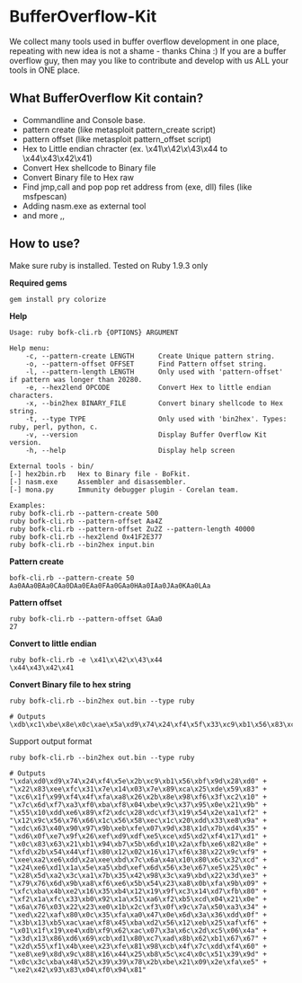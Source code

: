 BufferOverflow-Kit
==================

We collect many tools used in buffer overflow development in one place, repeating with new idea is not a shame - thanks China :)
If you are a buffer overflow guy, then may you like to contribute and develop with us ALL your tools in ONE place.

What BufferOverflow Kit contain?
---------------------------------
* Commandline and Console base.
* pattern create (like metasploit pattern_create script)
* pattern offset (like metasploit pattern_offset script)
* Hex to Little endian chracter (ex. \x41\x\42\x\43\x44 to \x44\x43\x42\x41)
* Convert Hex shellcode to Binary file
* Convert Binary file to Hex raw
* Find jmp,call and pop pop ret address from (exe, dll) files (like msfpescan)
* Adding nasm.exe as external tool 
* and more ,,

How to use?
--------------
Make sure ruby is installed. 
Tested on Ruby 1.9.3 only

**Required gems**

	gem install pry colorize




**Help**

	Usage: ruby bofk-cli.rb {OPTIONS} ARGUMENT

	Help menu:
		-c, --pattern-create LENGTH      Create Unique pattern string.
		-o, --pattern-offset OFFSET      Find Pattern offset string.
		-l, --pattern-length LENGTH      Only used with 'pattern-offset' if pattern was longer than 20280.
		-e, --hex2lend OPCODE            Convert Hex to little endian characters.
		-x, --bin2hex BINARY_FILE        Convert binary shellcode to Hex string.
		-t, --type TYPE                  Only used with 'bin2hex'. Types: ruby, perl, python, c.
		-v, --version                    Display Buffer Overflow Kit version.
		-h, --help                       Display help screen 

	External tools - bin/
	[-] hex2bin.rb   Hex to Binary file - BoFkit.
	[-] nasm.exe     Assembler and disassembler.
	[-] mona.py      Immunity debugger plugin - Corelan team.

	Examples:
	ruby bofk-cli.rb --pattern-create 500
	ruby bofk-cli.rb --pattern-offset Aa4Z
	ruby bofk-cli.rb --pattern-offset Zu2Z --pattern-length 40000
	ruby bofk-cli.rb --hex2lend 0x41F2E377
	ruby bofk-cli.rb --bin2hex input.bin 

**Pattern create**

	bofk-cli.rb --pattern-create 50
	Aa0AAa0BAa0CAa0DAa0EAa0FAa0GAa0HAa0IAa0JAa0KAa0LAa

**Pattern offset**

	ruby bofk-cli.rb --pattern-offset GAa0
	27

**Convert to little endian**

	ruby bofk-cli.rb -e \x41\x\42\x\43\x44
	\x44\x43\x42\x41

**Convert Binary file to hex string**

	ruby bofk-cli.rb --bin2hex out.bin --type ruby
	
	# Outputs
	\xdb\xc1\xbe\x8e\x0c\xae\x5a\xd9\x74\x24\xf4\x5f\x33\xc9\xb1\x56\x83\xc7\x04\x31\x77\x14\x03\x77\x9a\xee\x5b\xa6\x4a\x67\xa3\x57\x8a\x18\x2d\xb2\xbb\x0a\x49\xb6\xe9\x9a\x19\x9a\x01\x50\x4f\x0f\x92\x14\x58\x20\x13\x92\xbe\x0f\xa4\x12\x7f\xc3\x66\x34\x03\x1e\xba\x96\x3a\xd1\xcf\xd7\x7b\x0c\x3f\x85\xd4\x5a\xed\x3a\x50\x1e\x2d\x3a\xb6\x14\x0d\x44\xb3\xeb\xf9\xfe\xba\x3b\x51\x74\xf4\xa3\xda\xd2\x25\xd5\x0f\x01\x19\x9c\x24\xf2\xe9\x1f\xec\xca\x12\x2e\xd0\x81\x2c\x9e\xdd\xd8\x69\x19\x3d\xaf\x81\x59\xc0\xa8\x51\x23\x1e\x3c\x44\x83\xd5\xe6\xac\x35\x3a\x70\x26\x39\xf7\xf6\x60\x5e\x06\xda\x1a\x5a\x83\xdd\xcc\xea\xd7\xf9\xc8\xb7\x8c\x60\x48\x12\x63\x9c\x8a\xfa\xdc\x38\xc0\xe9\x09\x3a\x8b\x65\xfe\x71\x34\x76\x68\x01\x47\x44\x37\xb9\xcf\xe4\xb0\x67\x17\x0a\xeb\xd0\x87\xf5\x13\x21\x81\x31\x47\x71\xb9\x90\xe7\x1a\x39\x1c\x32\x8c\x69\xb2\xec\x6d\xda\x72\x5c\x06\x30\x7d\x83\x36\x3b\x57\xb2\x70\xf5\x83\x97\x16\xf4\x33\x02\x54\x71\xd5\x46\x8a\xd4\x4d\xfe\x68\x03\x46\x99\x93\x61\xfa\x32\x04\x3d\x14\x84\x2b\xbe\x32\xa7\x80\x16\xd5\x33\xcb\xa2\xc4\x44\xc6\x82\x8f\x7d\x81\x59\xfe\xcc\x33\x5d\x2b\xa6\xd0\xcc\xb0\x36\x9e\xec\x6e\x61\xf7\xc3\x66\xe7\xe5\x7a\xd1\x15\xf4\x1b\x1a\x9d\x23\xd8\xa5\x1c\xa1\x64\x82\x0e\x7f\x64\x8e\x7a\x2f\x33\x58\xd4\x89\xed\x2a\x8e\x43\x41\xe5\x46\x15\xa9\x36\x10\x1a\xe4\xc0\xfc\xab\x51\x95\x03\x03\x36\x11\x7c\x79\xa6\xde\x57\x39\xd6\x94\xf5\x68\x7f\x71\x6c\x29\xe2\x82\x5b\x6e\x1b\x01\x69\x0f\xd8\x19\x18\x0a\xa4\x9d\xf1\x66\xb5\x4b\xf5\xd5\xb6\x59

Support output format 

	ruby bofk-cli.rb --bin2hex out.bin --type ruby
	
	# Outputs
	"\xda\xd0\xd9\x74\x24\xf4\x5e\x2b\xc9\xb1\x56\xbf\x9d\x28\xd0" +
	"\x22\x83\xee\xfc\x31\x7e\x14\x03\x7e\x89\xca\x25\xde\x59\x83" +
	"\xc6\x1f\x99\xf4\x4f\xfa\xa8\x26\x2b\x8e\x98\xf6\x3f\xc2\x10" +
	"\x7c\x6d\xf7\xa3\xf0\xba\xf8\x04\xbe\x9c\x37\x95\x0e\x21\x9b" +
	"\x55\x10\xdd\xe6\x89\xf2\xdc\x28\xdc\xf3\x19\x54\x2e\xa1\xf2" +
	"\x12\x9c\x56\x76\x66\x1c\x56\x58\xec\x1c\x20\xdd\x33\xe8\x9a" +
	"\xdc\x63\x40\x90\x97\x9b\xeb\xfe\x07\x9d\x38\x1d\x7b\xd4\x35" +
	"\xd6\x0f\xe7\x9f\x26\xef\xd9\xdf\xe5\xce\xd5\xd2\xf4\x17\xd1" +
	"\x0c\x83\x63\x21\xb1\x94\xb7\x5b\x6d\x10\x2a\xfb\xe6\x82\x8e" +
	"\xfd\x2b\x54\x44\xf1\x80\x12\x02\x16\x17\xf6\x38\x22\x9c\xf9" +
	"\xee\xa2\xe6\xdd\x2a\xee\xbd\x7c\x6a\x4a\x10\x80\x6c\x32\xcd" +
	"\x24\xe6\xd1\x1a\x5e\xa5\xbd\xef\x6d\x56\x3e\x67\xe5\x25\x0c" +
	"\x28\x5d\xa2\x3c\xa1\x7b\x35\x42\x98\x3c\xa9\xbd\x22\x3d\xe3" +
	"\x79\x76\x6d\x9b\xa8\xf6\xe6\x5b\x54\x23\xa8\x0b\xfa\x9b\x09" +
	"\xfc\xba\x4b\xe2\x16\x35\xb4\x12\x19\x9f\xc3\x14\xd7\xfb\x80" +
	"\xf2\x1a\xfc\x33\xb0\x92\x1a\x51\xa6\xf2\xb5\xcd\x04\x21\x0e" +
	"\x6a\x76\x03\x22\x23\xe0\x1b\x2c\xf3\x0f\x9c\x7a\x50\xa3\x34" +
	"\xed\x22\xaf\x80\x0c\x35\xfa\xa0\x47\x0e\x6d\x3a\x36\xdd\x0f" +
	"\x3b\x13\xb5\xac\xae\xf8\x45\xba\xd2\x56\x12\xeb\x25\xaf\xf6" +
	"\x01\x1f\x19\xe4\xdb\xf9\x62\xac\x07\x3a\x6c\x2d\xc5\x06\x4a" +
	"\x3d\x13\x86\xd6\x69\xcb\xd1\x80\xc7\xad\x8b\x62\xb1\x67\x67" +
	"\x2d\x55\xf1\x4b\xee\x23\xfe\x81\x98\xcb\x4f\x7c\xdd\xf4\x60" +
	"\xe8\xe9\x8d\x9c\x88\x16\x44\x25\xb8\x5c\xc4\x0c\x51\x39\x9d" +
	"\x0c\x3c\xba\x48\x52\x39\x39\x78\x2b\xbe\x21\x09\x2e\xfa\xe5" +
	"\xe2\x42\x93\x83\x04\xf0\x94\x81"
